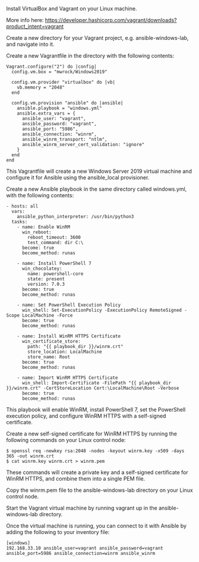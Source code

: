 Install VirtualBox and Vagrant on your Linux machine.

More info here: https://developer.hashicorp.com/vagrant/downloads?product_intent=vagrant

Create a new directory for your Vagrant project, e.g. ansible-windows-lab, and navigate into it.

Create a new Vagrantfile in the directory with the following contents:

```
Vagrant.configure("2") do |config|
  config.vm.box = "mwrock/Windows2019"

  config.vm.provider "virtualbox" do |vb|
    vb.memory = "2048"
  end

  config.vm.provision "ansible" do |ansible|
    ansible.playbook = "windows.yml"
    ansible.extra_vars = {
      ansible_user: "vagrant",
      ansible_password: "vagrant",
      ansible_port: "5986",
      ansible_connection: "winrm",
      ansible_winrm_transport: "ntlm",
      ansible_winrm_server_cert_validation: "ignore"
    }
  end
end
```

This Vagrantfile will create a new Windows Server 2019 virtual machine and configure it for Ansible using the ansible_local provisioner.

Create a new Ansible playbook in the same directory called windows.yml, with the following contents:


```
- hosts: all
  vars:
    ansible_python_interpreter: /usr/bin/python3
  tasks:
    - name: Enable WinRM
      win_reboot:
        reboot_timeout: 3600
        test_command: dir C:\
      become: true
      become_method: runas

    - name: Install PowerShell 7
      win_chocolatey:
        name: powershell-core
        state: present
        version: 7.0.3
      become: true
      become_method: runas

    - name: Set PowerShell Execution Policy
      win_shell: Set-ExecutionPolicy -ExecutionPolicy RemoteSigned -Scope LocalMachine -Force
      become: true
      become_method: runas

    - name: Install WinRM HTTPS Certificate
      win_certificate_store:
        path: "{{ playbook_dir }}/winrm.crt"
        store_location: LocalMachine
        store_name: Root
      become: true
      become_method: runas

    - name: Import WinRM HTTPS Certificate
      win_shell: Import-Certificate -FilePath "{{ playbook_dir }}/winrm.crt" -CertStoreLocation Cert:\LocalMachine\Root -Verbose
      become: true
      become_method: runas
```
This playbook will enable WinRM, install PowerShell 7, set the PowerShell execution policy, and configure WinRM HTTPS with a self-signed certificate.

Create a new self-signed certificate for WinRM HTTPS by running the following commands on your Linux control node:

```
$ openssl req -newkey rsa:2048 -nodes -keyout winrm.key -x509 -days 365 -out winrm.crt 
$ cat winrm.key winrm.crt > winrm.pem
```

These commands will create a private key and a self-signed certificate for WinRM HTTPS, and combine them into a single PEM file.

Copy the winrm.pem file to the ansible-windows-lab directory on your Linux control node.

Start the Vagrant virtual machine by running vagrant up in the ansible-windows-lab directory.

Once the virtual machine is running, you can connect to it with Ansible by adding the following to your inventory file:

```
[windows]
192.168.33.10 ansible_user=vagrant ansible_password=vagrant ansible_port=5986 ansible_connection=winrm ansible_winrm
```
